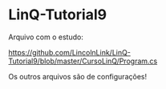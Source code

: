 # LinQ-Tutorial9


Arquivo com o estudo:

https://github.com/LincolnLink/LinQ-Tutorial9/blob/master/CursoLinQ/Program.cs



Os outros arquivos são de configurações!